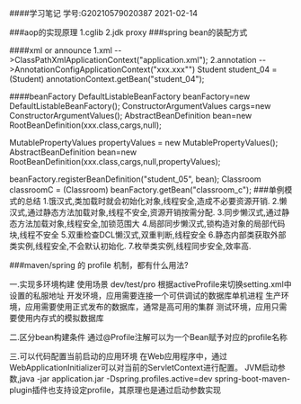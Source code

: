 ####学习笔记 学号:G20210579020387 2021-02-14

###aop的实现原理
1.cglib
2.jdk proxy
###spring bean的装配方式

####xml or announce
1.xml -->ClassPathXmlApplicationContext("application.xml");
2.annotation -->AnnotationConfigApplicationContext("xxx.xxx"")
Student student_04 = (Student) annotationContext.getBean("student_04");

####beanFactory
DefaultListableBeanFactory beanFactory=new DefaultListableBeanFactory();
ConstructorArgumentValues cargs=new ConstructorArgumentValues();
AbstractBeanDefinition bean=new RootBeanDefinition(xxx.class,cargs,null);

MutablePropertyValues propertyValues = new MutablePropertyValues();
AbstractBeanDefinition bean=new RootBeanDefinition(xxx.class,cargs,null,propertyValues);

beanFactory.registerBeanDefinition("student_05", bean);
 Classroom classroomC = (Classroom) beanFactory.getBean("classroom_c");
###单例模式的总结
1.饿汉式,类加载时就会初始化对象,线程安全,造成不必要资源开销.
2.懒汉式,通过静态方法加载对象,线程不安全,资源开销按需分配.
3.同步懒汉式,通过静态方法加载对象,线程安全,加锁范围大
4.局部同步懒汉式,锁构造对象的局部代码块,线程不安全
5.双重检查DCL懒汉式,双重判断,线程安全
6.静态内部类获取外部类实例,线程安全,不会默认初始化.
7.枚举类实例,线程同步安全,效率高.

###maven/spring 的 profile 机制，都有什么用法?

一.实现多环境构建
使用场景 dev/test/pro
根据activeProfile来切换setting.xml中设置的私服地址
开发环境，应用需要连接一个可供调试的数据库单机进程
生产环境，应用需要使用正式发布的数据库，通常是高可用的集群
测试环境，应用只需要使用内存式的模拟数据库

二.区分bean构建条件
通过@Profile注解可以为一个Bean赋予对应的profile名称

三.可以代码配置当前启动的应用环境
在Web应用程序中，通过WebApplicationInitializer可以对当前的ServletContext进行配置。
JVM启动参数,java -jar application.jar -Dspring.profiles.active=dev
spring-boot-maven-plugin插件也支持设定profile，其原理也是通过启动参数实现